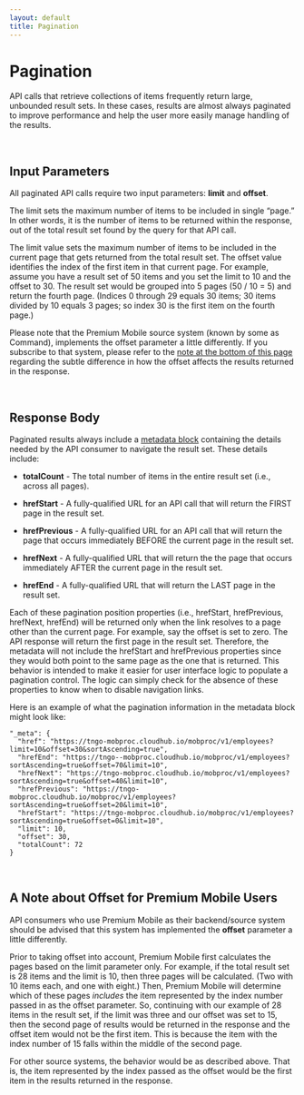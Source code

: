 ```yaml
---
layout: default
title: Pagination
---
```


# Pagination

API calls that retrieve collections of items frequently return large, unbounded result sets. In these cases, results are almost always paginated to improve performance and help the user more easily manage handling of the results.

<br />

## Input Parameters

All paginated API calls require two input parameters: **limit** and **offset**. 

The limit sets the maximum number of items to be included in single “page.” In other words, it is the number of items to be returned within the response, out of the total result set found by the query for that API call. 

The limit value sets the maximum number of items to be included in the current page that gets returned from the total result set. The offset value identifies the index of the first item in that current page. For example, assume you have a result set of 50 items and you set the limit to 10 and the offset to 30. The result set would be grouped into 5 pages (50 / 10 = 5) and return the fourth page. (Indices 0 through 29 equals 30 items; 30 items divided by 10 equals 3 pages; so index 30 is the first item on the fourth page.)

Please note that the Premium Mobile source system (known by some as Command), implements the offset parameter a little differently. If you subscribe to that system, please refer to the [note at the bottom of this page](#offsetCMD) regarding the subtle difference in how the offset affects the results returned in the response.

<br />

## Response Body

Paginated results always include a [metadata block]({{site.url}}concepts/metadata/) containing the details needed by the API consumer to navigate the result set. These details include: 

* **totalCount** - The total number of items in the entire result set (i.e., across all pages).

* **hrefStart** - A fully-qualified URL for an API call that will return the FIRST page in the result set.

* **hrefPrevious** - A fully-qualified URL for an API call that will return the page that occurs immediately BEFORE the current page in the result set.

* **hrefNext** - A fully-qualified URL that will return the the page that occurs immediately AFTER the current page in the result set.

* **hrefEnd** - A fully-qualified URL that will return the LAST page in the result set.

Each of these pagination position properties (i.e., hrefStart, hrefPrevious, hrefNext, hrefEnd) will be returned only when the link resolves to a page other than the current page. For example, say the offset is set to zero. The API response will return the first page in the result set. Therefore, the metadata will not include the hrefStart and hrefPrevious properties since they would both point to the same page as the one that is returned. This behavior is intended to make it easier for user interface logic to populate a pagination control. The logic can simply check for the absence of these properties to know when to disable navigation links.

Here is an example of what the pagination information in the metadata block might look like:

```
"_meta": {
  "href": "https://tngo-mobproc.cloudhub.io/mobproc/v1/employees?limit=10&offset=30&sortAscending=true",
  "hrefEnd": "https://tngo--mobproc.cloudhub.io/mobproc/v1/employees?sortAscending=true&offset=70&limit=10",
  "hrefNext": "https://tngo-mobproc.cloudhub.io/mobproc/v1/employees?sortAscending=true&offset=40&limit=10",
  "hrefPrevious": "https://tngo-mobproc.cloudhub.io/mobproc/v1/employees?sortAscending=true&offset=20&limit=10",
  "hrefStart": "https://tngo-mobproc.cloudhub.io/mobproc/v1/employees?sortAscending=true&offset=0&limit=10",
  "limit": 10,
  "offset": 30,
  "totalCount": 72
}
```

<br>

<a name="offsetCMD"></a>

## A Note about Offset for Premium Mobile Users

API consumers who use Premium Mobile as their backend/source system should be advised that this system has implemented the **offset** parameter a little differently. 

Prior to taking offset into account, Premium Mobile first calculates the pages based on the limit parameter only. For example, if the total result set is 28 items and the limit is 10, then three pages will be calculated. (Two with 10 items each, and one with eight.) Then, Premium Mobile will determine which of these pages *includes* the item represented by the index number passed in as the offset parameter. So, continuing with our example of 28 items in the result set, if the limit was three and our offset was set to 15, then the second page of results would be returned in the response and the offset item would not be the first item. This is because the item with the index number of 15 falls within the middle of the second page. 

For other source systems, the behavior would be as described above. That is, the item represented by the index passed as the offset would be the first item in the results returned in the response.